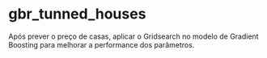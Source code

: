 # gbr_tunned_houses
Após prever o preço de casas, aplicar o Gridsearch no modelo de Gradient Boosting para melhorar a performance dos parâmetros.
